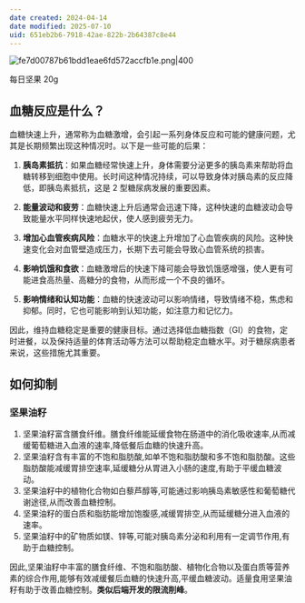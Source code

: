 ```yaml
---
date created: 2024-04-14
date modified: 2025-07-10
uid: 651eb2b6-7918-42ae-822b-2b64387c8e44
---
```


![fe7d00787b61bdd1eae6fd572accfb1e.png|400](https://imagehosting4picgo.oss-cn-beijing.aliyuncs.com/imagehosting/fix-dir%2Fliuyishou%2Ftmp%2F2024%2F04%2F14%2F22-56-24-dc89b5846b48fcc3518a039cfb4686c3-fe7d00787b61bdd1eae6fd572accfb1e-1ddf4a.png?x-oss-process=image/resize,l_400)

每日坚果 20g

<!-- more -->

## 血糖反应是什么？

血糖快速上升，通常称为血糖激增，会引起一系列身体反应和可能的健康问题，尤其是长期频繁出现这种情况时。以下是一些可能的后果：

1. **胰岛素抵抗**：如果血糖经常快速上升，身体需要分泌更多的胰岛素来帮助将血糖转移到细胞中使用。长时间这种情况持续，可以导致身体对胰岛素的反应降低，即胰岛素抵抗，这是 2 型糖尿病发展的重要因素。
    
2. **能量波动和疲劳**：血糖快速上升后通常会迅速下降，这种快速的血糖波动会导致能量水平同样快速地起伏，使人感到疲劳无力。
    
3. **增加心血管疾病风险**：血糖水平的快速上升增加了心血管疾病的风险。这种快速变化会对血管壁造成压力，长期下去可能会导致心血管系统的损害。
    
4. **影响饥饿和食欲**：血糖激增后的快速下降可能会导致饥饿感增强，使人更有可能进食高热量、高糖分的食物，从而形成一个不良的循环。
    
5. **影响情绪和认知功能**：血糖的快速波动可以影响情绪，导致情绪不稳，焦虑和抑郁。同时，它也可能影响到认知功能，如注意力和记忆力。
    

因此，维持血糖稳定是重要的健康目标。通过选择低血糖指数（GI）的食物，定时进餐，以及保持适量的体育活动等方法可以帮助稳定血糖水平。对于糖尿病患者来说，这些措施尤其重要。

## 如何抑制

### 坚果油籽

1. 坚果油籽富含膳食纤维。膳食纤维能延缓食物在肠道中的消化吸收速率,从而减缓葡萄糖进入血液的速率,降低餐后血糖的快速升高。
2. 坚果油籽含有丰富的不饱和脂肪酸,如单不饱和脂肪酸和多不饱和脂肪酸。这些脂肪酸能减缓胃排空速率,延缓糖分从胃进入小肠的速度,有助于平缓血糖波动。
3. 坚果油籽中的植物化合物如白藜芦醇等,可能通过影响胰岛素敏感性和葡萄糖代谢途径,从而改善血糖控制。
4. 坚果油籽的蛋白质和脂肪能增加饱腹感,减缓胃排空,从而延缓糖分进入血液的速率。
5. 坚果油籽中的矿物质如镁、锌等,可能对胰岛素分泌和利用有一定调节作用,有助于血糖控制。

因此,坚果油籽中丰富的膳食纤维、不饱和脂肪酸、植物化合物以及蛋白质等营养素的综合作用,能够有效减缓餐后血糖的快速升高,平缓血糖波动。适量食用坚果油籽有助于改善血糖控制。**类似后端开发的限流削峰**。
